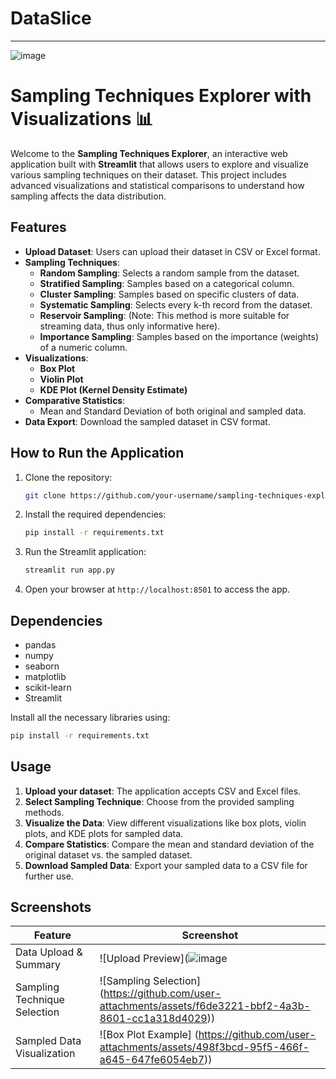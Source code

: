 # DataSlice

---
![image](https://github.com/user-attachments/assets/dfc2d258-6233-4916-bd54-1ab67c6dacc7)

# Sampling Techniques Explorer with Visualizations 📊

Welcome to the **Sampling Techniques Explorer**, an interactive web application built with **Streamlit** that allows users to explore and visualize various sampling techniques on their dataset. This project includes advanced visualizations and statistical comparisons to understand how sampling affects the data distribution.

## Features

- **Upload Dataset**: Users can upload their dataset in CSV or Excel format.
- **Sampling Techniques**:
  - **Random Sampling**: Selects a random sample from the dataset.
  - **Stratified Sampling**: Samples based on a categorical column.
  - **Cluster Sampling**: Samples based on specific clusters of data.
  - **Systematic Sampling**: Selects every k-th record from the dataset.
  - **Reservoir Sampling**: (Note: This method is more suitable for streaming data, thus only informative here).
  - **Importance Sampling**: Samples based on the importance (weights) of a numeric column.
- **Visualizations**:
  - **Box Plot**
  - **Violin Plot**
  - **KDE Plot (Kernel Density Estimate)**
- **Comparative Statistics**:
  - Mean and Standard Deviation of both original and sampled data.
- **Data Export**: Download the sampled dataset in CSV format.

## How to Run the Application

1. Clone the repository:
    ```bash
    git clone https://github.com/your-username/sampling-techniques-explorer.git
    ```
2. Install the required dependencies:
    ```bash
    pip install -r requirements.txt
    ```
3. Run the Streamlit application:
    ```bash
    streamlit run app.py
    ```

4. Open your browser at `http://localhost:8501` to access the app.

## Dependencies

- pandas
- numpy
- seaborn
- matplotlib
- scikit-learn
- Streamlit

Install all the necessary libraries using:
```bash
pip install -r requirements.txt
```

## Usage

1. **Upload your dataset**: The application accepts CSV and Excel files.
2. **Select Sampling Technique**: Choose from the provided sampling methods.
3. **Visualize the Data**: View different visualizations like box plots, violin plots, and KDE plots for sampled data.
4. **Compare Statistics**: Compare the mean and standard deviation of the original dataset vs. the sampled dataset.
5. **Download Sampled Data**: Export your sampled data to a CSV file for further use.

## Screenshots

| Feature                      | Screenshot |
|------------------------------|------------|
| Data Upload & Summary         | ![Upload Preview](![image](https://github.com/user-attachments/assets/2bbde1e2-82e4-4b0d-ab19-d0fff64e5ebb) |
| Sampling Technique Selection  | ![Sampling Selection] (https://github.com/user-attachments/assets/f6de3221-bbf2-4a3b-8601-cc1a318d4029)) |
| Sampled Data Visualization    | ![Box Plot Example] (https://github.com/user-attachments/assets/498f3bcd-95f5-466f-a645-647fe6054eb7)) |



